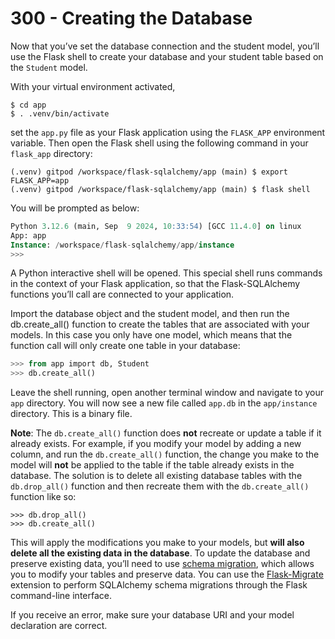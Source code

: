 # 300 - Creating the Database

Now that you’ve set the database connection and the student model, you’ll use the Flask shell to create your database and your student table based on the ```Student``` model.

With your virtual environment activated, 

```
$ cd app
$ . .venv/bin/activate
```

set the ```app.py``` file as your Flask application using the ```FLASK_APP``` environment variable. Then open the Flask shell using the following command in your ```flask_app``` directory:

```
(.venv) gitpod /workspace/flask-sqlalchemy/app (main) $ export FLASK_APP=app
(.venv) gitpod /workspace/flask-sqlalchemy/app (main) $ flask shell
```

You will be prompted as below:

```sql
Python 3.12.6 (main, Sep  9 2024, 10:33:54) [GCC 11.4.0] on linux
App: app
Instance: /workspace/flask-sqlalchemy/app/instance
>>> 
```

A Python interactive shell will be opened. This special shell runs commands in the context of your Flask application, so that the Flask-SQLAlchemy functions you’ll call are connected to your application.

Import the database object and the student model, and then run the db.create_all() function to create the tables that are associated with your models. In this case you only have one model, which means that the function call will only create one table in your database:

```sql
>>> from app import db, Student
>>> db.create_all()
```

Leave the shell running, open another terminal window and navigate to your ```app``` directory. You will now see a new file called ```app.db``` in the ```app/instance``` directory. This is a binary file.

**Note**: The ```db.create_all()``` function does **not** recreate or update a table if it already exists. For example, if you modify your model by adding a new column, and run the ```db.create_all()``` function, the change you make to the model will **not** be applied to the table if the table already exists in the database. The solution is to delete all existing database tables with the ```db.drop_all()``` function and then recreate them with the ```db.create_all()``` function like so:

```
>>> db.drop_all()
>>> db.create_all()
```

This will apply the modifications you make to your models, but **will also delete all the existing data in the database**. To update the database and preserve existing data, you’ll need to use [schema migration](https://en.wikipedia.org/wiki/Schema_migration), which allows you to modify your tables and preserve data. You can use the [Flask-Migrate](https://flask-migrate.readthedocs.io/en/latest/index.html) extension to perform SQLAlchemy schema migrations through the Flask command-line interface.

If you receive an error, make sure your database URI and your model declaration are correct.